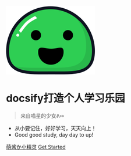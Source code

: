 ![logo](./static/icon.svg)

# docsify打造个人学习乐园

> 来自喵星的少女ᕕ↣

* 从小要记住，好好学习，天天向上！
* Good good study, day day to up!

[萌酱か小精灵](https://blog.spring.tk)
[Get Started](/README.md)